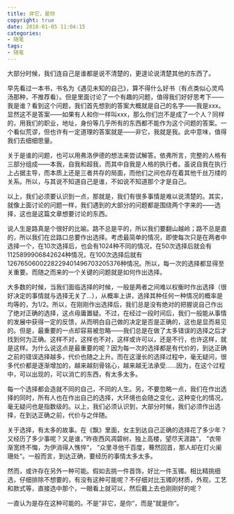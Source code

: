 ```yaml
---
title: 非它，是你
copyright: true
date: 2018-01-05 11:04:15
categories:
- 随笔
tags:
- 随笔
---
```


  大部分时候，我们连自己是谁都是说不清楚的，更遑论说清楚其他的东西了。
  
  
  
  早先看过一本书，书名为《遇见未知的自己》，算不得什么好书（有点类似心灵鸡汤那种，不推荐看）。但是里面讨论了一个有趣的问题，值得我们好好思考下——我是谁？看到这个问题，我们首先想到的答案大概就是自己的名字——我是xxx。显然这不是答案——如果有人和你一样叫xxx，那么你们岂不是成了一个人？同样的，用我们的职业，地址，身份等几乎所有的东西都不能作为这个问题的答案。一个看似荒谬，但也许有一定道理的答案就是——非它，我就是我。此中意味，值得我们去细细思量。
  
  
  
  关于是谁的问题，也可以用弗洛伊德的想法来尝试解答。依弗所言，完整的人格有三部分组成——本我，自我和超我，而其中自我是人格的执行者。虽说自我在执行上占据主导，而本质上还是三者共存的局面，而他们之间也存在着其他千丝万缕的关系。所以，与其说不知道自己是谁，不如说不知道那个才是自己。
  
  
  
  以上，我们必须要认识到一点，那就是，我们有很多事情是难以说清楚的。其实，就像上面讨论的问题一样，我们遇到的大部分的问题都是围绕两个字来的——选择，这也是这篇文章想要讨论的东西。
  
  
  
  说人生是路真是个很好的比喻。路不总是平的，所以我们要翻山越岭；路不总是直的，所以我们在岔路口总要作出选择。考虑最简单的情况，即使每次只是在两者中选择一个，在10次选择后，也会有1024种不同的情况，在50次选择后就会有1125899906842624种情况，在100次选择后就有1267650600228229401496703205376种情况。所以，每一次的选择都显得至关重要。而随之而来的一个关键的问题就是如何作出选择。
  
  
  
  大多数的时候，当我们面临选择的时候，一般是两者之间难以权衡时作出选择（很好决定的事情就与选择无关了...），从概率上讲，选择其种任何一种情况的概率是均等的，为1/2。所以，在刚刚作出选择后，我们总是没有绝对的把握说自己作出了绝对正确的选择，这点毋庸置疑。不过，在经过一段时间后，我们一般能从事情的发展中获得一定的反馈，从而明白自己做的决定是否是正确的，这也是显而易见的。但是，最重要的一点却容易被忽略——我们总是在做了太多错误的选择之后才找到何为正确。这样不对，这样也不对，这样或许可以，还是不行，也许这样，就是这样。为什么说这点是最重要的呢？因为每一次的选择都是有代价的，到达正确之前的错误选择越多，代价也随之上升。而在这漫长的选择过程中，毫无疑问，很多代价都是逐渐增加的，越来越刻骨铭心，越来越无法承受......因为，在这个过程中，可以出现的，可以消亡的东西，有太多太多。
  
  
  
  每一个选择都会造就不同的自己，不同的人生。另，不要忽略一点，我们在作出选择的同时，所有人也在作出自己的选择，大环境也会随之变化，这种变化的情况，毫无疑问也是指数级的。以上，我们必须认识到，大部分时候，我们必须作出选择，在到达正确之前，代价与之伴随。
  
  
  
  关于选择，有太多的故事。在《飘》里面，女主到达自己正确的选择花了多少年？又经历了多少事呢？又是谁，”昨夜西风凋碧树，独上高楼，望尽天涯路“， ”衣带渐宽终不悔，为伊消得人憔悴“， ”众里寻他千百度，蓦然回首，那人却在灯火阑珊处“。一般而言，到达正确，要经历的事情太多太多。
  
  
  
  然而，或许存在另外一种可能。假如去挑一件首饰，好比一件玉镯。相比精挑细选，仔细排除不想要的，有没有这种可能呢？不仔细对比玉镯的材质，外观，工艺和款式等，直接选中那个，一眼看上就可以，然后戴上去也刚刚好的呢？
  
  
  一直认为是存在这种可能的。不是”非它，是你“，而是”就是你“。